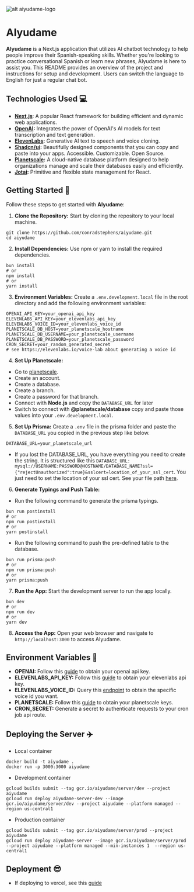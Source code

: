 ![alt aiyudame-logo](https://storage.googleapis.com/aiyudame-public-assets/aiyudamelogo.png)

# AIyudame

**AIyudame** is a Next.js application that utilizes AI chatbot technology to help people improve their Spanish-speaking skills. Whether you're looking to practice conversational Spanish or learn new phrases, AIyudame is here to assist you. This README provides an overview of the project and instructions for setup and development. Users can switch the language to English for just a regular chat bot.

## Technologies Used 💻

- **[Next.js](https://nextjs.org/)**: A popular React framework for building efficient and dynamic web applications.
- **[OpenAI](https://platform.openai.com/overview):** Integrates the power of OpenAI's AI models for text transcription and text generation.
- **[ElevenLabs](https://docs.elevenlabs.io/welcome/introduction):** Generative AI text to speech and voice cloning.
- **[Shadcn/ui](https://ui.shadcn.com/):** Beautifully designed components that you can copy and paste into your apps. Accessible. Customizable. Open Source.
- **[Planetscale](https://planetscale.com):** A cloud-native database platform designed to help organizations manage and scale their databases easily and efficiently.
- **[Jotai](https://jotai.org/):** Primitive and flexible state management for React.

## Getting Started 🚀

Follow these steps to get started with **AIyudame**:

1. **Clone the Repository:** Start by cloning the repository to your local machine.

```
git clone https://github.com/conradstephens/aiyudame.git
cd aiyudame
```

2. **Install Dependencies:** Use npm or yarn to install the required dependencies.

```
bun install
# or
npm install
# or
yarn install
```

3. **Environment Variables:** Create a `.env.development.local` file in the root directory and add the following environment variables:

```
OPENAI_API_KEY=your_openai_api_key
ELEVENLABS_API_KEY=your_elevenlabs_api_key
ELEVENLABS_VOICE_ID=your_elevenlabs_voice_id
PLANETSCALE_DB_HOST=your_planetscale_hostname
PLANETSCALE_DB_USERNAME=your_planetscale_username
PLANETSCALE_DB_PASSWORD=your_planetscale_password
CRON_SECRET=your_random_generated_secret
# see https://elevenlabs.io/voice-lab about generating a voice id
```

4. **Set Up Planetscale:**

- Go to [planetscale](https://planetscale.com).
- Create an account.
- Create a database.
- Create a branch.
- Create a password for that branch.
- Connect with **Node.js** and copy the `DATABASE_URL` for later
- Switch to connect with **@planetscale/database** copy and paste those values into your `.env.development.local`.

5. **Set Up Prisma:** Create a `.env` file in the prisma folder and paste the `DATABASE_URL` you copied in the previous step like below.

```
DATABASE_URL=your_planetscale_url
```

- If you lost the DATABASE_URL, you have everything you need to create the string. It is structured like this `DATABASE_URL: mysql://USERNAME:PASSWORD@HOSTNAME/DATABASE_NAME?ssl={"rejectUnauthorized":true}&sslcert=location_of_your_ssl_cert`. You just need to set the location of your ssl cert. See your file path [here](https://planetscale.com/docs/concepts/secure-connections#ca-root-configuration).

6. **Generate Typings and Push Table:**

- Run the following command to generate the prisma typings.

```
bun run postinstall
# or
npm run postinstall
# or
yarn postinstall
```

- Run the following command to push the pre-defined table to the database.

```
bun run prisma:push
# or
npm run prisma:push
# or
yarn prisma:push
```

7. **Run the App:** Start the development server to run the app locally.

```
bun dev
# or
npm run dev
# or
yarn dev
```

8. **Access the App:** Open your web browser and navigate to `http://localhost:3000` to access AIyudame.

## Environment Variables 🔑

- **OPENAI:** Follow this [guide](https://platform.openai.com/docs/api-reference/authentication) to obtain your openai api key.
- **ELEVENLABS_API_KEY:** Follow this [guide](https://docs.elevenlabs.io/api-reference/quick-start/authentication) to obtain your elevenlabs api key.
- **ELEVENLABS_VOICE_ID:** Query this [endpoint](https://docs.elevenlabs.io/api-reference/voices) to obtain the specific voice id you want.
- **PLANETSCALE:** Follow this [guide](https://planetscale.com/docs/concepts/connection-strings) to obtain your planetscale keys.
- **CRON_SECRET:** Generate a secret to authenticate requests to your cron job api route.

## Deploying the Server ✈️

- Local container

```shell
docker build -t aiyudame .
docker run -p 3000:3000 aiyudame
```

- Development container

```shell
gcloud builds submit --tag gcr.io/aiyudame/server/dev --project aiyudame
gcloud run deploy aiyudame-server-dev --image gcr.io/aiyudame/server/dev --project aiyudame --platform managed --region us-central1
```

- Production container

```shell
gcloud builds submit --tag gcr.io/aiyudame/server/prod --project aiyudame
gcloud run deploy aiyudame-server --image gcr.io/aiyudame/server/prod --project aiyudame --platform managed --min-instances 1  --region us-central1
```

## Deployment 😎

- If deploying to vercel, see this [guide](https://planetscale.com/docs/tutorials/deploy-to-vercel)
